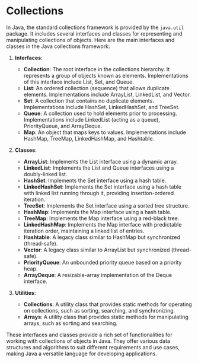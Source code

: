 # Collections

In Java, the standard collections framework is provided by the `java.util` package. It includes several interfaces and classes for representing and manipulating collections of objects. Here are the main interfaces and classes in the Java collections framework:

1. **Interfaces**:
   - **Collection**: The root interface in the collections hierarchy. It represents a group of objects known as elements. Implementations of this interface include List, Set, and Queue.
   - **List**: An ordered collection (sequence) that allows duplicate elements. Implementations include ArrayList, LinkedList, and Vector.
   - **Set**: A collection that contains no duplicate elements. Implementations include HashSet, LinkedHashSet, and TreeSet.
   - **Queue**: A collection used to hold elements prior to processing. Implementations include LinkedList (acting as a queue), PriorityQueue, and ArrayDeque.
   - **Map**: An object that maps keys to values. Implementations include HashMap, TreeMap, LinkedHashMap, and Hashtable.

2. **Classes**:
   - **ArrayList**: Implements the List interface using a dynamic array.
   - **LinkedList**: Implements the List and Queue interfaces using a doubly-linked list.
   - **HashSet**: Implements the Set interface using a hash table.
   - **LinkedHashSet**: Implements the Set interface using a hash table with linked list running through it, providing insertion-ordered iteration.
   - **TreeSet**: Implements the Set interface using a sorted tree structure.
   - **HashMap**: Implements the Map interface using a hash table.
   - **TreeMap**: Implements the Map interface using a red-black tree.
   - **LinkedHashMap**: Implements the Map interface with predictable iteration order, maintaining a linked list of entries.
   - **Hashtable**: A legacy class similar to HashMap but synchronized (thread-safe).
   - **Vector**: A legacy class similar to ArrayList but synchronized (thread-safe).
   - **PriorityQueue**: An unbounded priority queue based on a priority heap.
   - **ArrayDeque**: A resizable-array implementation of the Deque interface.

3. **Utilities**:
   - **Collections**: A utility class that provides static methods for operating on collections, such as sorting, searching, and synchronizing.
   - **Arrays**: A utility class that provides static methods for manipulating arrays, such as sorting and searching.

These interfaces and classes provide a rich set of functionalities for working with collections of objects in Java. They offer various data structures and algorithms to suit different requirements and use cases, making Java a versatile language for developing applications.